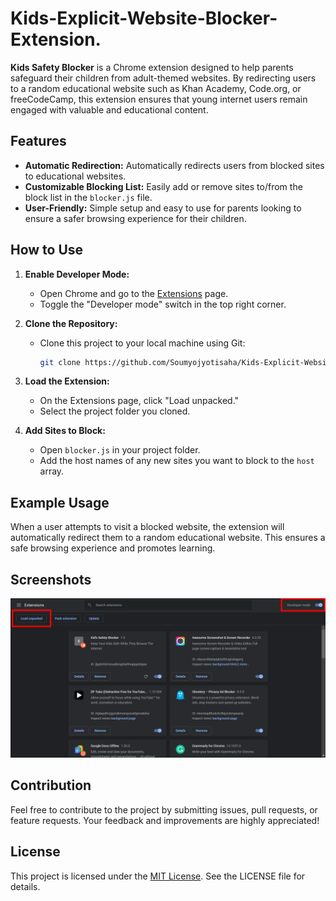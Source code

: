 ﻿# Kids-Explicit-Website-Blocker-Extension.

**Kids Safety Blocker** is a Chrome extension designed to help parents safeguard their children from adult-themed websites. By redirecting users to a random educational website such as Khan Academy, Code.org, or freeCodeCamp, this extension ensures that young internet users remain engaged with valuable and educational content.

## Features

- **Automatic Redirection:** Automatically redirects users from blocked sites to educational websites.
- **Customizable Blocking List:** Easily add or remove sites to/from the block list in the `blocker.js` file.
- **User-Friendly:** Simple setup and easy to use for parents looking to ensure a safer browsing experience for their children.

## How to Use

1. **Enable Developer Mode:**
   - Open Chrome and go to the [Extensions](chrome://extensions/) page.
   - Toggle the "Developer mode" switch in the top right corner.

2. **Clone the Repository:**
   - Clone this project to your local machine using Git:
     ```bash
     git clone https://github.com/Soumyojyotisaha/Kids-Explicit-Website-Blocker-Extension..git
     ```

3. **Load the Extension:**
   - On the Extensions page, click "Load unpacked."
   - Select the project folder you cloned.

4. **Add Sites to Block:**
   - Open `blocker.js` in your project folder.
   - Add the host names of any new sites you want to block to the `host` array.

## Example Usage

When a user attempts to visit a blocked website, the extension will automatically redirect them to a random educational website. This ensures a safe browsing experience and promotes learning.

## Screenshots

![Kids Safety Blocker](https://github.com/srikanta30/Kids-Safety-Blocker/blob/main/snapshot.png "Kids Safety Blocker")

## Contribution

Feel free to contribute to the project by submitting issues, pull requests, or feature requests. Your feedback and improvements are highly appreciated!

## License

This project is licensed under the [MIT License](LICENSE). See the LICENSE file for details.

